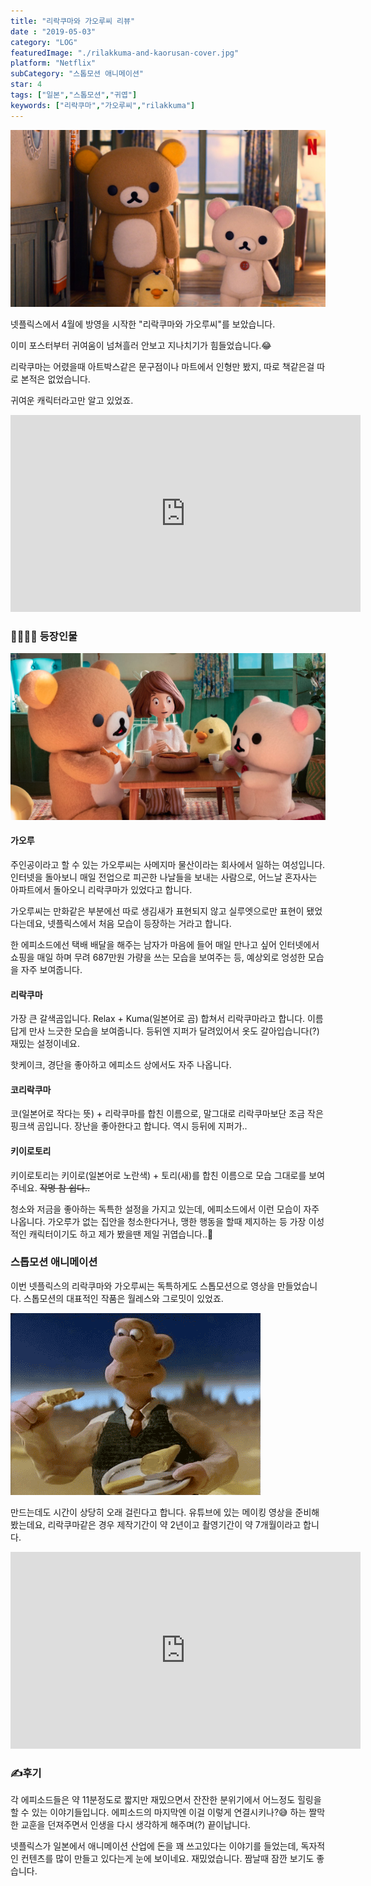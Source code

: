 ```yaml
---
title: "리락쿠마와 가오루씨 리뷰"
date : "2019-05-03"
category: "LOG"
featuredImage: "./rilakkuma-and-kaorusan-cover.jpg"
platform: "Netflix"
subCategory: "스톱모션 애니메이션"
star: 4
tags: ["일본","스톱모션","귀엽"]
keywords: ["리락쿠마","가오루씨","rilakkuma"]
---
```


![커버](./rilakkuma-and-kaorusan-cover.jpg)


넷플릭스에서 4월에 방영을 시작한 "리락쿠마와 가오루씨"를 보았습니다.

이미 포스터부터 귀여움이 넘쳐흘러 안보고 지나치기가 힘들었습니다.😂

리락쿠마는 어렸을때 아트박스같은 문구점이나 마트에서 인형만 봤지, 따로 책같은걸 따로 본적은 없었습니다.

귀여운 캐릭터라고만 알고 있었죠.

<iframe width="560" height="315" src="https://www.youtube.com/embed/4qduajaways" frameborder="0" allow="accelerometer; autoplay; encrypted-media; gyroscope; picture-in-picture" allowfullscreen></iframe>

### 👨‍👩‍👧‍👦 등장인물

![등장인물](./photo1.png "왼쪽부터 리락쿠마, 가오루씨, 키이로토리, 코리락쿠마")

#### 가오루

주인공이라고 할 수 있는 가오루씨는 사메지마 물산이라는 회사에서 일하는 여성입니다. 인터넷을 돌아보니 매일 전업으로 피곤한 나날들을 보내는 사람으로, 어느날 혼자사는 아파트에서 돌아오니 리락쿠마가 있었다고 합니다.

가오루씨는 만화같은 부분에선 따로 생김새가 표현되지 않고 실루엣으로만 표현이 됐었다는데요, 넷플릭스에서 처음 모습이 등장하는 거라고 합니다.

한 에피소드에선 택배 배달을 해주는 남자가 마음에 들어 매일 만나고 싶어 인터넷에서 쇼핑을 매일 하며 무려 687만원 가량을 쓰는 모습을 보여주는 등, 예상외로 엉성한 모습을 자주 보여줍니다.

#### 리락쿠마

가장 큰 갈색곰입니다. Relax + Kuma(일본어로 곰) 합쳐서 리락쿠마라고 합니다. 이름답게 만사 느긋한 모습을 보여줍니다. 등뒤엔 지퍼가 달려있어서 옷도 갈아입습니다(?) 재밌는 설정이네요.

핫케이크, 경단을 좋아하고 에피소드 상에서도 자주 나옵니다.

#### 코리락쿠마

코(일본어로 작다는 뜻) + 리락쿠마를 합친 이름으로, 말그대로 리락쿠마보단 조금 작은 핑크색 곰입니다. 장난을 좋아한다고 합니다. 역시 등뒤에 지퍼가..

#### 키이로토리

키이로토리는 키이로(일본어로 노란색) + 토리(새)를 합친 이름으로 모습 그대로를 보여주네요. ~~작명 참 쉽다..~~

청소와 저금을 좋아하는 독특한 설정을 가지고 있는데, 에피소드에서 이런 모습이 자주 나옵니다. 가오루가 없는 집안을 청소한다거나, 맹한 행동을 할때 제지하는 등 가장 이성적인 캐릭터이기도 하고 제가 봤을땐 제일 귀엽습니다..🐥

### 스톱모션 애니메이션

이번 넷플릭스의 리락쿠마와 가오루씨는 독특하게도 스톱모션으로 영상을 만들었습니다. 스톱모션의 대표적인 작품은 월레스와 그로밋이 있었죠.

![달 치즈맛은 언제 느낄수 있을까?](./photo2.gif)

만드는데도 시간이 상당히 오래 걸린다고 합니다. 유튜브에 있는 메이킹 영상을 준비해 봤는데요, 리락쿠마같은 경우 제작기간이 약 2년이고 촬영기간이 약 7개월이라고 합니다.

<iframe width="560" height="315" src="https://www.youtube.com/embed/4KFKVaZ1qrw" frameborder="0" allow="accelerometer; autoplay; encrypted-media; gyroscope; picture-in-picture" allowfullscreen></iframe>

<br>

### ✍후기

각 에피소드들은 약 11분정도로 짧지만 재밌으면서 잔잔한 분위기에서 어느정도 힐링을 할 수 있는 이야기들입니다. 에피소드의 마지막엔 이걸 이렇게 연결시키나?😅 하는 짤막한 교훈을 던져주면서 인생을 다시 생각하게 해주며(?) 끝이납니다.

넷플릭스가 일본에서 애니메이션 산업에 돈을 꽤 쓰고있다는 이야기를 들었는데, 독자적인 컨텐츠를 많이 만들고 있다는게 눈에 보이네요. 재밌었습니다. 짬날때 잠깐 보기도 좋습니다.